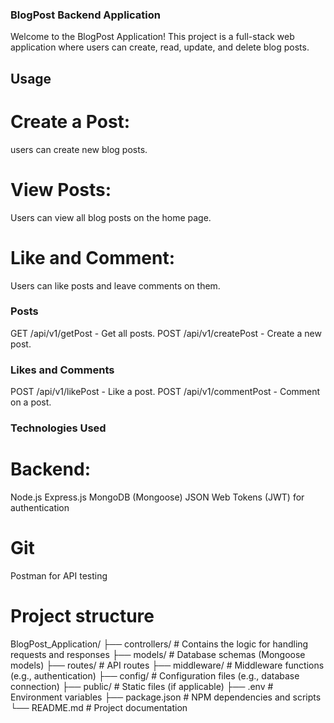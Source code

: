 ### BlogPost Backend Application
Welcome to the BlogPost Application! 
This project is a full-stack web application where users can create, read, update, and delete blog posts. 

## Usage

# Create a Post:
users can create new blog posts.

# View Posts:
Users can view all blog posts on the home page.

# Like and Comment:
Users can like posts and leave comments on them.

### Posts
GET /api/v1/getPost - Get all posts.
POST /api/v1/createPost - Create a new post.

### Likes and Comments
POST /api/v1/likePost - Like a post.
POST /api/v1/commentPost - Comment on a post.

### Technologies Used

# Backend:
Node.js
Express.js
MongoDB (Mongoose)
JSON Web Tokens (JWT) for authentication

# Git
Postman for API testing

# Project structure
BlogPost_Application/
├── controllers/      # Contains the logic for handling requests and responses
├── models/           # Database schemas (Mongoose models)
├── routes/           # API routes
├── middleware/       # Middleware functions (e.g., authentication)
├── config/           # Configuration files (e.g., database connection)
├── public/           # Static files (if applicable)
├── .env              # Environment variables
├── package.json      # NPM dependencies and scripts
└── README.md         # Project documentation

